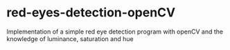 # red-eyes-detection-openCV
Implementation of a simple red eye detection program with openCV and the knowledge of luminance, saturation and hue
